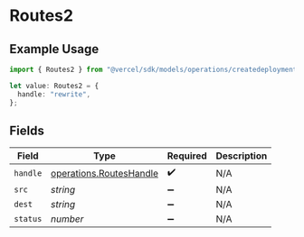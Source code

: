 # Routes2

## Example Usage

```typescript
import { Routes2 } from "@vercel/sdk/models/operations/createdeployment.js";

let value: Routes2 = {
  handle: "rewrite",
};
```

## Fields

| Field                                                              | Type                                                               | Required                                                           | Description                                                        |
| ------------------------------------------------------------------ | ------------------------------------------------------------------ | ------------------------------------------------------------------ | ------------------------------------------------------------------ |
| `handle`                                                           | [operations.RoutesHandle](../../models/operations/routeshandle.md) | :heavy_check_mark:                                                 | N/A                                                                |
| `src`                                                              | *string*                                                           | :heavy_minus_sign:                                                 | N/A                                                                |
| `dest`                                                             | *string*                                                           | :heavy_minus_sign:                                                 | N/A                                                                |
| `status`                                                           | *number*                                                           | :heavy_minus_sign:                                                 | N/A                                                                |